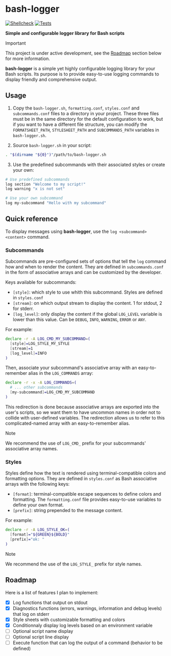 # bash-logger

[![Shellcheck](https://github.com/flobsh/bash-logger/actions/workflows/shellcheck.yml/badge.svg?branch=main)](https://github.com/flobsh/bash-logger/actions/workflows/shellcheck.yml)
[![Tests](https://github.com/flobsh/bash-logger/actions/workflows/tests.yml/badge.svg?branch=main)](https://github.com/flobsh/bash-logger/actions/workflows/tests.yml)

**Simple and configurable logger library for Bash scripts**

> [!IMPORTANT]
> This project is under active development, see the [Roadmap](#roadmap) section below for more information.

**bash-logger** is a simple yet highly configurable logging library for your Bash scripts. Its purpose is to provide easy-to-use logging commands to display friendly and comprehensive output.

## Usage

1. Copy the `bash-logger.sh`, `formatting.conf`, `styles.conf` and `subcommands.conf` files to a directory in your project.
These three files must be in the same directory for the default configuration to work, but if you want to have a 
different file structure, you can modify the `FORMATSHEET_PATH`, `STYLESHEET_PATH` and `SUBCOMMANDS_PATH` variables in `bash-logger.sh`.

2. Source `bash-logger.sh` in your script:
```bash
. "$(dirname "${0}")"/path/to/bash-logger.sh
```

3. Use the predefined subcommands with their associated styles or create your own:
```bash
# Use predefined subcommands
log section "Welcome to my script!"
log warning "x is not set"

# Use your own subcommand
log my-subcommand "Hello with my subcommand"
```

## Quick reference

To display messages using **bash-logger**, use the `log <subcommand> <content>` command.

### Subcommands

Subcommands are pre-configured sets of options that tell the `log` command how and when to render the content. They are defined in `subcommands.conf` in the form of associative arrays and can be customized by the developer.

Keys available for subcommands:
- `[style]`: which style to use whith this subcommand. Styles are defined in `styles.conf`
- `[stream]`: on which output stream to display the content. 1 for stdout, 2 for stderr.
- `[log_level]`: only display the content if the global `LOG_LEVEL` variable is lower than this value. Can be `DEBUG`, `INFO`, `WARNING`, `ERROR` or `ANY`.

For example:
```bash
declare -r -A LOG_CMD_MY_SUBCOMMAND=(
  [style]=LOG_STYLE_MY_STYLE
  [stream]=1
  [log_level]=INFO
)
```

Then, associate your subcommand's associative array with an easy-to-remember alias in the `LOG_COMMANDS` array:
```bash
declare -r -x -A LOG_COMMANDS=(
  # ... other subcommands
  [my-subcommand]=LOG_CMD_MY_SUBCOMMAND
)
```

This redirection is done because associative arrays are exported into the user's scripts, so we want them to have uncommon names in order not to collide with user-defined variables. The redirection allows us to refer to this complicated-named array with an easy-to-remember alias.

> [!NOTE]
> We recommend the use of `LOG_CMD_` prefix for your subcommands' associative array names.

### Styles

Styles define how the text is rendered using terminal-compatible colors and formatting options. They are defined in `styles.conf` as Bash associative arrays with the following keys:
- `[format]`: terminal-compatible escape sequences to define colors and formatting. The `formatting.conf` file provides easy-to-use variables to define your own format.
- `[prefix]`: string prepended to the message content.

For example:
```bash
declare -r -A LOG_STYLE_OK=(
  [format]="${GREEN}${BOLD}"
  [prefix]="ok: "
)
```

> [!NOTE]
> We recommend the use of the `LOG_STYLE_` prefix for style names.

## Roadmap

Here is a list of features I plan to implement:

- [x] Log functions that output on stdout
- [x] Diagnostics functions (errors, warnings, information and debug levels) that log on stderr
- [x] Style sheets with customizable formatting and colors
- [x] Conditionnaly display log levels based on an environment variable
- [ ] Optional script name display
- [ ] Optional script line display
- [ ] Execute function that can log the output of a command (behavior to be defined)
